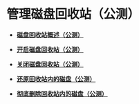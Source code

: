 # 管理磁盘回收站（公测）<a name="evs_01_0064"></a>

-   **[磁盘回收站概述（公测）](磁盘回收站概述（公测）.md)**  

-   **[开启磁盘回收站（公测）](开启磁盘回收站（公测）.md)**  

-   **[关闭磁盘回收站（公测）](关闭磁盘回收站（公测）.md)**  

-   **[还原回收站内的磁盘（公测）](还原回收站内的磁盘（公测）.md)**  

-   **[彻底删除回收站内的磁盘（公测）](彻底删除回收站内的磁盘（公测）.md)**  


